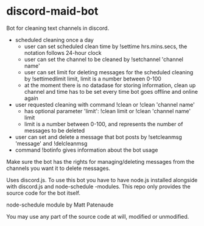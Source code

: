 # discord-maid-bot
Bot for cleaning text channels in discord.

- scheduled cleaning once a day
	- user can set scheduled clean time by !settime hrs.mins.secs, the notation follows 24-hour clock
	- user can set the channel to be cleaned by !setchannel 'channel name'
	- user can set limit for deleting messages for the scheduled cleaning by !settimedlimit limit, limit is a number between 0-100
	- at the moment there is no datadase for storing information, clean up channel and time has to be set every time bot goes offline and online again
- user requested cleaning with command !clean or !clean 'channel name'
	- has optional parameter 'limit': !clean limit or !clean 'channel name' limit
	- limit is a number between 0-100, and represents the number of messages to be deleted
- user can set and delete a message that bot posts by !setcleanmsg 'message' and !delcleanmsg
- command !botinfo gives information about the bot usage

Make sure the bot has the rights for managing/deleting messages from the channels you want it to delete messages.


Uses discord.js. To use this bot you have to have node.js installed alongside with discord.js and node-schedule -modules. This repo only provides the source code for the bot itself. 

node-schedule module by Matt Patenaude

You may use any part of the source code at will, modified or unmodified.
